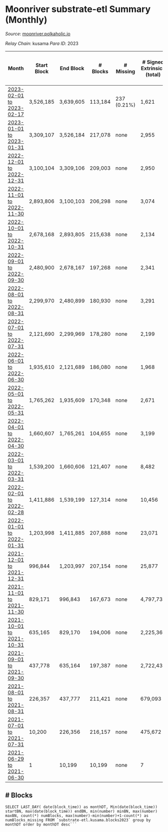 # Moonriver substrate-etl Summary (Monthly)

_Source_: [moonriver.polkaholic.io](https://moonriver.polkaholic.io)

*Relay Chain*: kusama
*Para ID*: 2023



| Month | Start Block | End Block | # Blocks | # Missing | # Signed Extrinsics (total) | # Active Accounts (avg) | # Addresses with Balances (max) | Issues |
| ----- | ----------- | --------- | -------- | --------- | --------------------------- | ----------------------- | ------------------------------- | ------ |
| [2023-02-01 to 2023-02-17](/kusama/2023-moonriver/2023-02-28.md) | 3,526,185 | 3,639,605 | 113,184 | 237 (0.21%) | 1,621 | 62 | 589,003 | - | 
| [2023-01-01 to 2023-01-31](/kusama/2023-moonriver/2023-01-31.md) | 3,309,107 | 3,526,184 | 217,078 | none  | 2,955 | 58 | 586,948 | - | 
| [2022-12-01 to 2022-12-31](/kusama/2023-moonriver/2022-12-31.md) | 3,100,104 | 3,309,106 | 209,003 | none  | 2,950 | 56 | 583,988 | - | 
| [2022-11-01 to 2022-11-30](/kusama/2023-moonriver/2022-11-30.md) | 2,893,806 | 3,100,103 | 206,298 | none  | 3,074 | 61 | 580,205 | - | 
| [2022-10-01 to 2022-10-31](/kusama/2023-moonriver/2022-10-31.md) | 2,678,168 | 2,893,805 | 215,638 | none  | 2,134 | 43 | 573,764 | - | 
| [2022-09-01 to 2022-09-30](/kusama/2023-moonriver/2022-09-30.md) | 2,480,900 | 2,678,167 | 197,268 | none  | 2,341 | 39 | 570,319 | - | 
| [2022-08-01 to 2022-08-31](/kusama/2023-moonriver/2022-08-31.md) | 2,299,970 | 2,480,899 | 180,930 | none  | 3,291 | 38 | 565,833 | - | 
| [2022-07-01 to 2022-07-31](/kusama/2023-moonriver/2022-07-31.md) | 2,121,690 | 2,299,969 | 178,280 | none  | 2,199 | 36 | 562,043 | - | 
| [2022-06-01 to 2022-06-30](/kusama/2023-moonriver/2022-06-30.md) | 1,935,610 | 2,121,689 | 186,080 | none  | 1,968 | 26 | 554,882 | - | 
| [2022-05-01 to 2022-05-31](/kusama/2023-moonriver/2022-05-31.md) | 1,765,262 | 1,935,609 | 170,348 | none  | 2,671 | 25 | 545,575 | - | 
| [2022-04-01 to 2022-04-30](/kusama/2023-moonriver/2022-04-30.md) | 1,660,607 | 1,765,261 | 104,655 | none  | 3,199 | 58 | 535,712 | - | 
| [2022-03-01 to 2022-03-31](/kusama/2023-moonriver/2022-03-31.md) | 1,539,200 | 1,660,606 | 121,407 | none  | 8,482 | 115 | 527,605 | - | 
| [2022-02-01 to 2022-02-28](/kusama/2023-moonriver/2022-02-28.md) | 1,411,886 | 1,539,199 | 127,314 | none  | 10,456 | 147 | 512,381 | - | 
| [2022-01-01 to 2022-01-31](/kusama/2023-moonriver/2022-01-31.md) | 1,203,998 | 1,411,885 | 207,888 | none  | 23,071 | 234 | 486,033 | - | 
| [2021-12-01 to 2021-12-31](/kusama/2023-moonriver/2021-12-31.md) | 996,844 | 1,203,997 | 207,154 | none  | 25,877 | 229 | 394,131 | - | 
| [2021-11-01 to 2021-11-30](/kusama/2023-moonriver/2021-11-30.md) | 829,171 | 996,843 | 167,673 | none  | 4,797,730 | 401 | 314,700 | - | 
| [2021-10-01 to 2021-10-31](/kusama/2023-moonriver/2021-10-31.md) | 635,165 | 829,170 | 194,006 | none  | 2,225,368 | 416 | 144,369 | - | 
| [2021-09-01 to 2021-09-30](/kusama/2023-moonriver/2021-09-30.md) | 437,778 | 635,164 | 197,387 | none  | 2,722,438 | 508 | 121,301 | - | 
| [2021-08-01 to 2021-08-31](/kusama/2023-moonriver/2021-08-31.md) | 226,357 | 437,777 | 211,421 | none  | 679,093 | 38 | 10,457 | - | 
| [2021-07-01 to 2021-07-31](/kusama/2023-moonriver/2021-07-31.md) | 10,200 | 226,356 | 216,157 | none  | 475,672 | 7 | 120 | - | 
| [2021-06-29 to 2021-06-30](/kusama/2023-moonriver/2021-06-30.md) | 1 | 10,199 | 10,199 | none  | 7 |  | 61 | - | 

## # Blocks
```
SELECT LAST_DAY( date(block_time)) as monthDT, Min(date(block_time)) startBN, max(date(block_time)) endBN, min(number) minBN, max(number) maxBN, count(*) numBlocks, max(number)-min(number)+1-count(*) as numBlocks_missing FROM `substrate-etl.kusama.blocks2023` group by monthDT order by monthDT desc```

